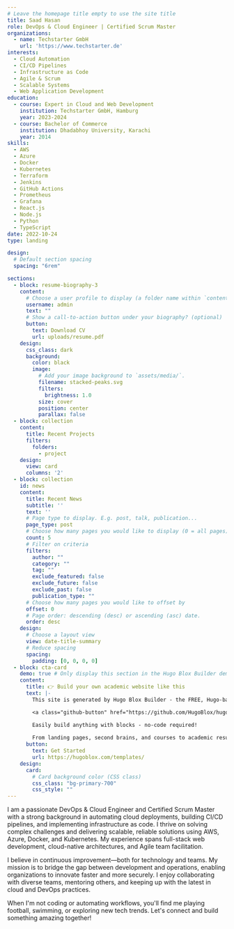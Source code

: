 ```yaml
---
# Leave the homepage title empty to use the site title
title: Saad Hasan
role: DevOps & Cloud Engineer | Certified Scrum Master
organizations:
  - name: Techstarter GmbH
    url: 'https://www.techstarter.de'
interests:
  - Cloud Automation
  - CI/CD Pipelines
  - Infrastructure as Code
  - Agile & Scrum
  - Scalable Systems
  - Web Application Development
education:
  - course: Expert in Cloud and Web Development
    institution: Techstarter GmbH, Hamburg
    year: 2023-2024
  - course: Bachelor of Commerce
    institution: Dhadabhoy University, Karachi
    year: 2014
skills:
  - AWS
  - Azure
  - Docker
  - Kubernetes
  - Terraform
  - Jenkins
  - GitHub Actions
  - Prometheus
  - Grafana
  - React.js
  - Node.js
  - Python
  - TypeScript
date: 2022-10-24
type: landing

design:
  # Default section spacing
  spacing: "6rem"

sections:
  - block: resume-biography-3
    content:
      # Choose a user profile to display (a folder name within `content/authors/`)
      username: admin
      text: ""
      # Show a call-to-action button under your biography? (optional)
      button:
        text: Download CV
        url: uploads/resume.pdf
    design:
      css_class: dark
      background:
        color: black
        image:
          # Add your image background to `assets/media/`.
          filename: stacked-peaks.svg
          filters:
            brightness: 1.0
          size: cover
          position: center
          parallax: false
  - block: collection
    content:
      title: Recent Projects
      filters:
        folders:
          - project
    design:
      view: card
      columns: '2'
  - block: collection
    id: news
    content:
      title: Recent News
      subtitle: ''
      text: ''
      # Page type to display. E.g. post, talk, publication...
      page_type: post
      # Choose how many pages you would like to display (0 = all pages)
      count: 5
      # Filter on criteria
      filters:
        author: ""
        category: ""
        tag: ""
        exclude_featured: false
        exclude_future: false
        exclude_past: false
        publication_type: ""
      # Choose how many pages you would like to offset by
      offset: 0
      # Page order: descending (desc) or ascending (asc) date.
      order: desc
    design:
      # Choose a layout view
      view: date-title-summary
      # Reduce spacing
      spacing:
        padding: [0, 0, 0, 0]
  - block: cta-card
    demo: true # Only display this section in the Hugo Blox Builder demo site
    content:
      title: 👉 Build your own academic website like this
      text: |-
        This site is generated by Hugo Blox Builder - the FREE, Hugo-based open source website builder trusted by 250,000+ academics like you.

        <a class="github-button" href="https://github.com/HugoBlox/hugo-blox-builder" data-color-scheme="no-preference: light; light: light; dark: dark;" data-icon="octicon-star" data-size="large" data-show-count="true" aria-label="Star HugoBlox/hugo-blox-builder on GitHub">Star</a>

        Easily build anything with blocks - no-code required!
        
        From landing pages, second brains, and courses to academic resumés, conferences, and tech blogs.
      button:
        text: Get Started
        url: https://hugoblox.com/templates/
    design:
      card:
        # Card background color (CSS class)
        css_class: "bg-primary-700"
        css_style: ""
---
```


I am a passionate DevOps & Cloud Engineer and Certified Scrum Master with a strong background in automating cloud deployments, building CI/CD pipelines, and implementing infrastructure as code. I thrive on solving complex challenges and delivering scalable, reliable solutions using AWS, Azure, Docker, and Kubernetes. My experience spans full-stack web development, cloud-native architectures, and Agile team facilitation.

I believe in continuous improvement—both for technology and teams. My mission is to bridge the gap between development and operations, enabling organizations to innovate faster and more securely. I enjoy collaborating with diverse teams, mentoring others, and keeping up with the latest in cloud and DevOps practices.

When I'm not coding or automating workflows, you'll find me playing football, swimming, or exploring new tech trends. Let's connect and build something amazing together!
